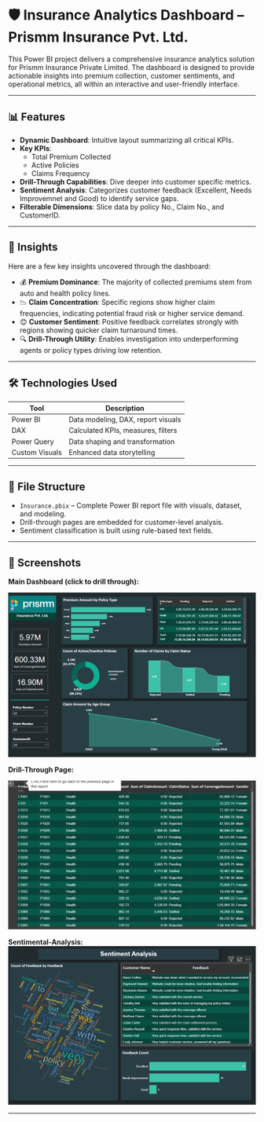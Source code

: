 # 🛡️ Insurance Analytics Dashboard – Prismm Insurance Pvt. Ltd.

This Power BI project delivers a comprehensive insurance analytics solution for Prismm Insurance Private Limited. The dashboard is designed to provide actionable insights into premium collection, customer sentiments, and operational metrics, all within an interactive and user-friendly interface.

---

## 📊 Features

- **Dynamic Dashboard**: Intuitive layout summarizing all critical KPIs.
- **Key KPIs**:
  - Total Premium Collected
  - Active Policies
  - Claims Frequency
- **Drill-Through Capabilities**: Dive deeper into customer specific metrics.
- **Sentiment Analysis**: Categorizes customer feedback (Excellent, Needs Improvemnet and Good) to identify service gaps.
- **Filterable Dimensions**: Slice data by policy No., Claim No., and CustomerID.

---

## 🧠 Insights

Here are a few key insights uncovered through the dashboard:

- 💰 **Premium Dominance**: The majority of collected premiums stem from auto and health policy lines.
- 📉 **Claim Concentration**: Specific regions show higher claim frequencies, indicating potential fraud risk or higher service demand.
- 😊 **Customer Sentiment**: Positive feedback correlates strongly with regions showing quicker claim turnaround times.
- 🔍 **Drill-Through Utility**: Enables investigation into underperforming agents or policy types driving low retention.

---

## 🛠️ Technologies Used

| Tool        | Description                         |
|-------------|-------------------------------------|
| Power BI    | Data modeling, DAX, report visuals  |
| DAX         | Calculated KPIs, measures, filters  |
| Power Query | Data shaping and transformation     |
| Custom Visuals | Enhanced data storytelling        |

---

## 📁 File Structure

- `Insurance.pbix` – Complete Power BI report file with visuals, dataset, and modeling.
- Drill-through pages are embedded for customer-level analysis.
- Sentiment classification is built using rule-based text fields.
---

## 📸 Screenshots
**Main Dashboard (click to drill through):**

![Dashboard](Dashboard.png)

**Drill-Through Page:**

![Drill-Through Page](DEtails_drillthrough.png)

**Sentimental-Analysis:**
![SEntimental-Analysis](Sentimental_Analysis.png)

---

